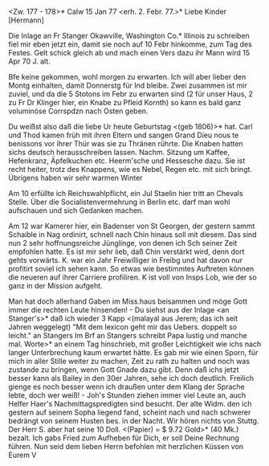 <Zw. 177 - 178>* Calw 15 Jan 77
 <erh. 2. Febr. 77.>*
Liebe Kinder [Hermann]

Die Inlage an Fr Stanger Okawville, Washington Co.* Illinois zu schreiben fiel mir eben jetzt ein, damit sie noch auf 10 Febr hinkomme, zum Tag des Festes. Gelt schick gleich ab und mach einen Vers dazu ihr Mann wird 15 Apr 70 J. alt.

Bfe keine gekommen, wohl morgen zu erwarten. Ich will aber lieber den Montg einhalten, damit Donnerstg für Ind bleibe. Zwei zusammen ist mir zuviel, und da die 5 Stotons im Febr zu erwarten sind (2 für unser Haus, 2 zu Fr Dr Klinger hier, ein Knabe zu Pfleid Kornth) so kann es bald ganz voluminöse Corrspdzn nach Osten geben.

Du weißst also daß die liebe Ur heute Geburtstag <(geb 1806)>* hat. Carl und Thod kamen früh mit ihren Eltern und sangen Grand Dieu nous te benissons vor ihrer Thür was sie zu Thränen rührte. Die Knaben hatten sichs deutsch herausschreiben lassen. Nachm. Sitzung um Kaffee, Hefenkranz, Äpfelkuchen etc. Heerm'sche und Hessesche dazu. Sie ist recht heiter, trotz des Knappens, wie es Nebel, Regen etc. mit sich bringt. Übrigens haben wir sehr warmen Winter

Am 10 erfüllte ich Reichswahlpflicht, ein Jul Staelin hier tritt an Chevals Stelle. Über die Socialistenvermehrung in Berlin etc. darf man wohl aufschauen und sich Gedanken machen.

Am 12 war Kamerer hier, ein Badenser von St Georgen, der gestern sammt Schaible in Nag ordinirt, schnell nach Chin hinaus soll mit diesem. Das sind nun 2 sehr hoffnungsreiche Jünglinge, von denen ich Sch seiner Zeit empfohlen hatte. Es ist mir sehr lieb, daß Chin verstärkt wird, denn dort gehts vorwärts. K. war ein Jahr Freiwilliger in Freibg und hat davon nur profitirt soviel ich sehen kann. So etwas wie bestimmtes Auftreten können die neueren auf ihrer Carriere profiliren. K ist voll von Insps Lob, wie der so ganz in der Mission aufgeht.

Man hat doch allerhand Gaben im Miss.haus beisammen und möge Gott immer die rechten Leute hinsenden! - Du siehst aus der Inlage <an Stanger's>* daß ich wieder 3 Kapp <(malayal aus Jerem; das ich seit Jahren weggelegt) "Mit dem lexicon geht mir das Uebers. doppelt so leicht." an Stangers Im Brf an Stangers schreibt Papa lustig und manche mal. Worte>* an einem Tag hinschrieb, mit großer Leichtigkeit wie ichs nach langer Unterbrechung kaum erwartet hätte. Es gab mir wie einen Sporn, für mich in aller Stille weiter zu machen, Zeit zu rath zu halten und noch was zustande zu bringen, wenn Gott Gnade dazu gibt. Denn daß ichs jetzt besser kann als Bailey in den 30er Jahren, sehe ich doch deutlich. Freilich gienge es noch besser wenn ich draußen unter dem Klang der Sprache lebte, doch wer weiß! - Joh's Stunden ziehen immer viel Leute an, auch Helfer Haer's Nachmittagspredigten sind besucht. Der alte Widm. den ich gestern auf seinem Sopha liegend fand, scheint nach und nach schwerer bedrängt von seinem Husten bes. in der Nacht. Wir hören nichts von Stuttg. Der Herr S. aber hat seine 10 Doll. <(Papier) = $ 9.72 Gold>* (40 Mk.) bezalt. Ich gabs Fried zum Aufheben für Dich, er soll Deine Rechnung führen. Nun seid dem lieben Herrn befohlen mit herzlichen Küssen von
 Eurem V
